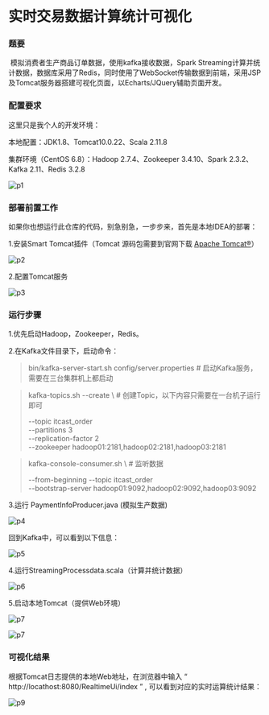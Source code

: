 # 实时交易数据计算统计可视化

### 题要

​        模拟消费者生产商品订单数据，使用kafka接收数据，Spark Streaming计算并统计数据，数据库采用了Redis，同时使用了WebSocket传输数据到前端，采用JSP及Tomcat服务器搭建可视化页面，以Echarts/JQuery辅助页面开发。



### 配置要求

这里只是我个人的开发环境：

本地配置：JDK1.8、Tomcat10.0.22、Scala 2.11.8

集群环境（CentOS 6.8）：Hadoop 2.7.4、Zookeeper 3.4.10、Spark 2.3.2、Kafka 2.11、Redis 3.2.8

![p1](.\Document\p1.png)



### 部署前置工作

如果你也想运行此仓库的代码，别急别急，一步步来，首先是本地IDEA的部署：

1.安装Smart Tomcat插件（Tomcat 源码包需要到官网下载 [Apache Tomcat®](https://tomcat.apache.org/ )）

![p2](.\Document\p2.png)

2.配置Tomcat服务

![p3](.\Document\p3.png)



### 运行步骤

1.优先启动Hadoop，Zookeeper，Redis。

2.在Kafka文件目录下，启动命令：

> bin/kafka-server-start.sh config/server.properties        # 启动Kafka服务，需要在三台集群机上都启动

> kafka-topics.sh --create \                           # 创建Topic，以下内容只需要在一台机子运行即可
>
> --topic itcast_order \
> --partitions 3 \
> --replication-factor 2 \
> --zookeeper hadoop01:2181,hadoop02:2181,hadoop03:2181

> kafka-console-consumer.sh \                                                     # 监听数据
>
> --from-beginning --topic itcast_order \
> --bootstrap-server hadoop01:9092,hadoop02:9092,hadoop03:9092

3.运行 PaymentInfoProducer.java (模拟生产数据)

![p4](.\Document\p4.png)

回到Kafka中，可以看到以下信息：

![p5](.\Document\p5.png)

4.运行StreamingProcessdata.scala（计算并统计数据）

![p6](.\Document\p6.png)

5.启动本地Tomcat（提供Web环境）

![p7](.\Document\p7.png)

![p7](.\Document\p8.png)



### 可视化结果

根据Tomcat日志提供的本地Web地址，在浏览器中输入 “ http://locathost:8080/RealtimeUi/index ”  , 可以看到对应的实时运算统计结果：

![p9](.\Document\p9.png)

